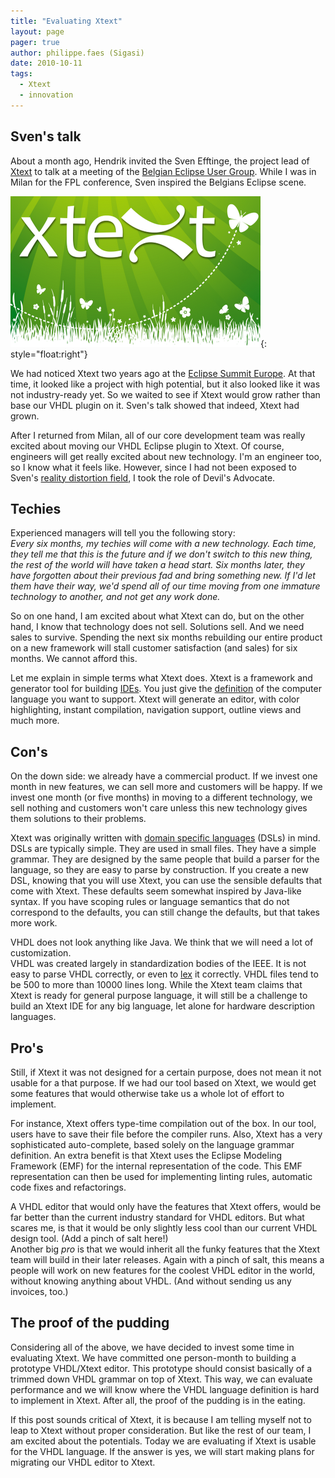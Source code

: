 ```yaml
---
title: "Evaluating Xtext"
layout: page 
pager: true
author: philippe.faes (Sigasi)
date: 2010-10-11
tags: 
  - Xtext
  - innovation
---
```

## Sven's talk

About a month ago, Hendrik invited the Sven Efftinge, the project lead of [Xtext](http://www.eclipse.org/Xtext) to talk at a meeting of the <a href="http://www.peopleware.be/index.php/nieuws/84-belgian-eclipse-user-group-augustus-2010" class="elf-external elf-icon">Belgian Eclipse User Group</a>. While I was in Milan for the FPL conference, Sven inspired the Belgians Eclipse scene.

![](images/xtext.png){: style="float:right"}

We had noticed Xtext two years ago at the <a href="http://www.eclipsecon.org/summiteurope2008/" class="elf-external elf-icon">Eclipse Summit Europe</a>. At that time, it looked like a project with high potential, but it also looked like it was not industry-ready yet. So we waited to see if Xtext would grow rather than base our VHDL plugin on it. Sven's talk showed that indeed, Xtext had grown.

After I returned from Milan, all of our core development team was really excited about moving our VHDL Eclipse plugin to Xtext. Of course, engineers will get really excited about new technology. I'm an engineer too, so I know what it feels like. However, since I had not been exposed to Sven's <a href="http://en.wikipedia.org/wiki/Reality_distortion_field" class="elf-external elf-icon">reality distortion field</a>, I took the role of Devil's Advocate.

## Techies

Experienced managers will tell you the following story:<br/><em>Every six months, my techies will come with a new technology. Each time, they tell me that this is the future and if we don't switch to this new thing, the rest of the world will have taken a head start. Six months later, they have forgotten about their previous fad and bring something new. If I'd let them have their way, we'd spend all of our time moving from one immature technology to another, and not get any work done.</em>

So on one hand, I am excited about what Xtext can do, but on the other hand, I know that technology does not sell. Solutions sell. And we need sales to survive. Spending the next six months rebuilding our entire product on a new framework will stall customer satisfaction (and sales) for six months. We cannot afford this.

Let me explain in simple terms what Xtext does. Xtext is a framework and generator tool for building <a href="http://en.wikipedia.org/wiki/Integrated_development_environment" class="elf-external elf-icon">IDEs</a>. You just give the <a href="http://en.wikipedia.org/wiki/Formal_grammar" class="elf-external elf-icon">definition</a> of the computer language you want to support. Xtext will generate an editor, with color highlighting, instant compilation, navigation support, outline views and much more.

## Con's

On the down side: we already have a commercial product. If we invest one month in new features, we can sell more and customers will be happy. If we invest one month (or five months) in moving to a different technology, we sell nothing and customers won't care unless this new technology gives them solutions to their problems.

Xtext was originally written with <a href="http://en.wikipedia.org/wiki/Domain-specific_language" class="elf-external elf-icon">domain specific languages</a> (DSLs) in mind. DSLs are typically simple. They are used in small files. They have a simple grammar. They are designed by the same people that build a parser for the language, so they are easy to parse by construction. If you create a new DSL, knowing that you will use Xtext, you can use the sensible defaults that come with Xtext. These defaults seem somewhat inspired by Java-like syntax. If you have scoping rules or language semantics that do not correspond to the defaults, you can still change the defaults, but that takes more work.

VHDL does not look anything like Java. We think that we will need a lot of customization.<br/>VHDL was created largely in standardization bodies of the IEEE. It is not easy to parse VHDL correctly, or even to <a href="http://en.wikipedia.org/wiki/Lexical_analysis" class="elf-external elf-icon">lex</a> it correctly. VHDL files tend to be 500 to more than 10000 lines long. While the Xtext team claims that Xtext is ready for general purpose language, it will still be a challenge to build an Xtext IDE for any big language, let alone for hardware description languages.

## Pro's

Still, if Xtext it was not designed for a certain purpose, does not mean it not usable for a that purpose. If we had our tool based on Xtext, we would get some features that would otherwise take us a whole lot of effort to implement.

For instance, Xtext offers type-time compilation out of the box. In our tool, users have to save their file before the compiler runs. Also, Xtext has a very sophisticated auto-complete, based solely on the language grammar definition. An extra benefit is that Xtext uses the Eclipse Modeling Framework (EMF) for the internal representation of the code. This EMF representation can then be used for implementing linting rules, automatic code fixes and refactorings.

A VHDL editor that would only have the features that Xtext offers, would be far better than the current industry standard for VHDL editors. But what scares me, is that it would be only slightly less cool than our current VHDL design tool. (Add a pinch of salt here!)<br/>Another big <em>pro</em> is that we would inherit all the funky features that the Xtext team will build in their later releases. Again with a pinch of salt, this means a people will work on new features for the coolest VHDL editor in the world, without knowing anything about VHDL. (And without sending us any invoices, too.)

## The proof of the pudding

Considering all of the above, we have decided to invest some time in evaluating Xtext. We have committed one person-month to building a prototype VHDL/Xtext editor. This prototype should consist basically of a trimmed down VHDL grammar on top of Xtext. This way, we can evaluate performance and we will know where the VHDL language definition is hard to implement in Xtext. After all, the proof of the pudding is in the eating.

If this post sounds critical of Xtext, it is because I am telling myself not to leap to Xtext without proper consideration. But like the rest of our team, I am excited about the potentials. Today we are evaluating if Xtext is usable for the VHDL language. If the answer is yes, we will start making plans for migrating our VHDL editor to Xtext.</p>  </div>

